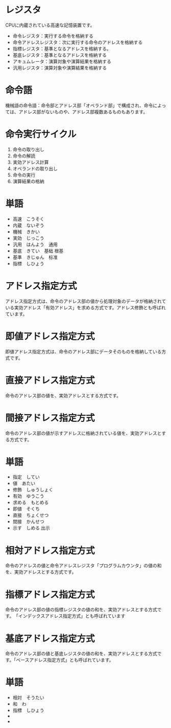 # レジスタ

CPUに内蔵されている高速な記憶装置です。

* 命令レジスタ：実行する命令を格納する
* 命令アドレスレジスタ：次に実行する命令のアドレスを格納する
* 指標レジスタ：基準となるアドレスを格納する。
* 基底レジスタ：基準となるアドレスを格納する
* アキュムレータ：演算対象や演算結果を格納する
* 汎用レジスタ：演算対象や演算結果を格納する

# 命令語

機械語の命令語：命令部とアドレス部「オペランド部」で構成され、命令によっては、アドレス部がないものや、アドレス部複数あるものもあります。

# 命令実行サイクル

1. 命令の取り出し
2. 命令の解読
3. 実効アドレス計算
4. オペランドの取り出し
5. 命令の実行
6. 演算結果の格納

# 単語

* 高速　こうそく
* 内蔵　ないぞう
* 機械　きかい
* 実効　じっこう
* 汎用　はんよう　通用
* 基底　きてい　基础 根基
* 基準　きじゅん　标准
* 指標　しひょう

# アドレス指定方式

アドレス指定方式は、命令のアドレス部の値から処理対象のデータが格納されている実効アドレス「有効アドレス」を求める方式です。アドレス修飾とも呼ばれています。

# 即値アドレス指定方式

即値アドレス指定方式は、命令のアドレス部にデータそのものを格納している方式です。

# 直接アドレス指定方式

命令のアドレス部の値を、実効アドレスとする方式です。

# 間接アドレス指定方式

命令のアドレス部の値が示すアドレスに格納されている値を、実効アドレスとする方式です。


# 単語

* 指定　してい
* 値　あたい
* 修飾　しゅうしょく
* 有効　ゆうこう
* 求める　もとめる
* 即値　そくち
* 直接　ちょくせつ
* 間接　かんせつ
* 示す　しめる 出示

# 相対アドレス指定方式

命令のアドレスの値と命令アドレスレジスタ「プログラムカウンタ」の値の和を、実効アドレスとする方式です。

# 指標アドレス指定方式

命令のアドレス部の値の指標レジスタの値の和を、実効アドレスとする方式です。　「インデックスアドレス指定方式」とも呼ばれています

# 基底アドレス指定方式

命令のアドレス部の値と基底レジスタの値の和を、実効アドレスとする方式です。「ベースアドレス指定方式」とも呼ばれています。

# 単語

* 相対　そうたい
* 和　わ
* 指標　しひょう
* 
* 